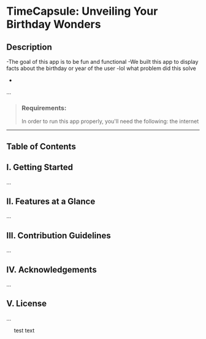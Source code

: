 # TimeCapsule: Unveiling Your Birthday Wonders

## Description
-The goal of this app is to be fun and functional
-We built this app to display facts about the birthday or year of the user
-lol what problem did this solve


-
...

> ### Requirements:
> In order to run this app properly, you'll need the following:
the internet

---
## Table of Contents





## I. Getting Started
...

## II. Features at a Glance
...

## III. Contribution Guidelines
...

## IV. Acknowledgements
...

## V. License
...

&nbsp;&nbsp;&nbsp;&nbsp;&nbsp;test text
